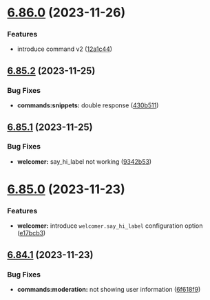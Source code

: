 # [6.86.0](https://github.com/onesoft-sudo/sudobot/compare/v6.85.2...v6.86.0) (2023-11-26)


### Features

* introduce command v2 ([12a1c44](https://github.com/onesoft-sudo/sudobot/commit/12a1c44067a18c48f9b9e793d23ce5012da5105b))



## [6.85.2](https://github.com/onesoft-sudo/sudobot/compare/v6.85.1...v6.85.2) (2023-11-25)


### Bug Fixes

* **commands:snippets:** double response ([430b511](https://github.com/onesoft-sudo/sudobot/commit/430b511b90dc5dabe7f4d22f738495f30b09d00a))



## [6.85.1](https://github.com/onesoft-sudo/sudobot/compare/v6.85.0...v6.85.1) (2023-11-25)


### Bug Fixes

* **welcomer:** say_hi_label not working ([9342b53](https://github.com/onesoft-sudo/sudobot/commit/9342b535cdd087dafc970577921226ae843b73ee))



# [6.85.0](https://github.com/onesoft-sudo/sudobot/compare/v6.84.1...v6.85.0) (2023-11-23)


### Features

* **welcomer:** introduce `welcomer.say_hi_label` configuration option ([e17bcb3](https://github.com/onesoft-sudo/sudobot/commit/e17bcb3736972da84fab97f6d259a4ee23374177))



## [6.84.1](https://github.com/onesoft-sudo/sudobot/compare/v6.84.0...v6.84.1) (2023-11-23)


### Bug Fixes

* **commands:moderation:** not showing user information ([6f618f9](https://github.com/onesoft-sudo/sudobot/commit/6f618f9db9ad1c9a83878db319b667c1573b61ca))



